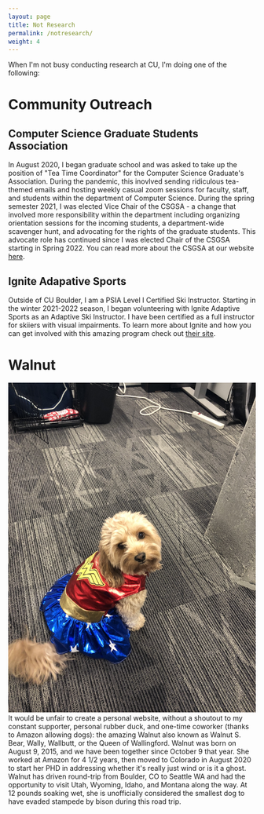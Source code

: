 ```yaml
---
layout: page
title: Not Research
permalink: /notresearch/
weight: 4
---
```

When I'm not busy conducting research at CU, I'm doing one of the following:

# Community Outreach
## Computer Science Graduate Students Association
In August 2020, I began graduate school and was asked to take up the position of "Tea Time Coordinator" for the Computer Science Graduate's Association.  During the pandemic, this inovlved sending ridiculous tea-themed emails and hosting weekly casual zoom sessions for faculty, staff, and students within the department of Computer Science.  During the spring semester 2021, I was elected Vice Chair of the CSGSA - a change that involved more responsibility within the department including organizing orientation sessions for the incoming students, a department-wide scavenger hunt, and advocating for the rights of the graduate students.  This advocate role has continued since I was elected Chair of the CSGSA starting in Spring 2022.  You can read more about the CSGSA at our website [here](https://bouldercsgrads.org/).
 
## Ignite Adapative Sports
Outside of CU Boulder, I am a PSIA Level I Certified Ski Instructor.  Starting in the winter 2021-2022 season, I began volunteering with Ignite Adaptive Sports as an Adaptive Ski Instructor.  I have been certified as a full instructor for skiiers with visual impairments.  To learn more about Ignite and how you can get involved with this amazing program check out [their site](https://igniteadaptivesports.org/).

# Walnut
![A small fluffy dog sitting on a carpeted floor wearing a Wonder a Woman costume.](/assets/images/wonder_walnut.jpg)
It would be unfair to create a personal website, without a shoutout to my constant supporter, personal rubber duck, and one-time coworker (thanks to Amazon allowing dogs): the amazing Walnut also known as Walnut S. Bear, Wally, Wallbutt, or the Queen of Wallingford.  Walnut was born on August 9, 2015, and we have been together since October 9 that year.  She worked at Amazon for 4 1/2 years, then moved to Colorado in August 2020 to start her PHD in addressing whether it's really just wind or is it a ghost. Walnut has driven round-trip from Boulder, CO to Seattle WA and had the opportunity to visit Utah, Wyoming, Idaho, and Montana along the way.  At 12 pounds soaking wet, she is unofficially considered the smallest dog to have evaded stampede by bison during this road trip.
